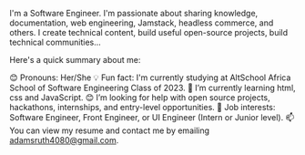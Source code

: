I'm a Software Engineer. I'm passionate about sharing knowledge, documentation, web engineering, Jamstack, headless commerce, and others. I create technical content, build useful open-source projects, build technical communities...

Here's a quick summary about me:

😊 Pronouns: Her/She
💡 Fun fact: I'm currently studying at AltSchool Africa School of Software Engineering Class of 2023.
🌱 I’m currently learning html, css and JavaScript.
😊 I’m looking for help with open source projects, hackathons, internships, and entry-level opportunities.
💼 Job interests: Software Engineer, Front Engineer, or UI Engineer (Intern or Junior level).
📫 You can view my resume and contact me by emailing adamsruth4080@gmail.com.
